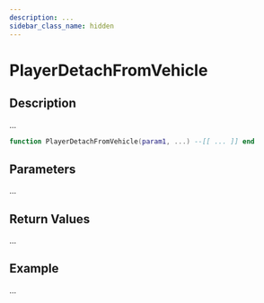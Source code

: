 ```yaml
---
description: ...
sidebar_class_name: hidden
---
```


# PlayerDetachFromVehicle

## Description

...

```lua
function PlayerDetachFromVehicle(param1, ...) --[[ ... ]] end
```

## Parameters

...

## Return Values

...

## Example

...

